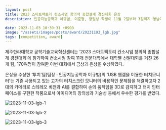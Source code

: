 ```yaml
---
layout: post
title: 2023 스마트팩토리 컨소시엄 창의적 종합설계 경진대회 은상
description: 인공지능공학과 이규범, 이준형, 양필성 학생이 11월 2일부터 3일까지 영남이공대학교 천마체육관에서 개최된 ‘2023 스마트팩토리 컨소시엄 창의적 종합설계 경진대회’에 참가하여 은상을 수상했다.

date: 2023-11-03 10:30:31 +0900
image: "/assets/images/posts/award/20231103_lgb.jpg"
tags: [competition, award]
---
```


제주한라대학교 공학기술교육혁신센터는 ‘2023 스마트팩토리 컨소시엄 창의적 종합설계 경진대회’에 참가하여 컨소시엄 참여 11개 전문대학에서 대학별 선발대회를 거친 26개 팀, 170여명이 참여한 이번 대회에서 금상과 은상을 수상하였다.

은상을 수상한 ‘투치’팀(팀장 : 인공지능공학과 이규범)의 ‘USB 웹캠을 이용한 터치모니터’는 기존 사용되고 있는 고가의 터치스크린 모니터의 비용적인 문제점을 해결하고자 2대의 카메라로 스테레오 비전과 AI를 결합하여 손의 움직임을 3D로 감지하고 터치 인터페이스를 구현한 작품으로서 아이디어의 창의성과 기술성 등에서 우수한 평가를 받았다.


![2023-11-03-lgb-1]({{site.baseurl}}/assets/images/posts/reference/20231103_lgb1.jpg)

![2023-11-03-lgb-2]({{site.baseurl}}/assets/images/posts/reference/20231103_lgb2.jpg)

![2023-11-03-lgb-3]({{site.baseurl}}/assets/images/posts/reference/20231103_lgb3.jpg)



